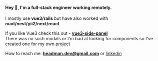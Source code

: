 
<h4>Hey 👋, I'm a full-stack engineer working remotely. </h4>  
I mostly use <b>vue3/rails</b> but have also worked with <b>nuxt/nest/yii2/next/react</b>

If you like Vue3 check this out - **[vue3-side-panel](https://github.com/headmandev/vue3-side-panel)** <br />
There was no such modals or I'm bad at looking for components so I've created one for my own project 


How to reach me: **headman.dev@gmail.com**  or [linkedin](https://linkedin.com/in/dmitry-golovin-headmandev)  
